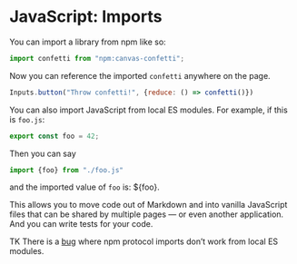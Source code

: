 # JavaScript: Imports

You can import a library from npm like so:

```js echo
import confetti from "npm:canvas-confetti";
```

Now you can reference the imported `confetti` anywhere on the page.

```js echo
Inputs.button("Throw confetti!", {reduce: () => confetti()})
```

You can also import JavaScript from local ES modules. For example, if this is `foo.js`:

```js run=false
export const foo = 42;
```

Then you can say

```js echo
import {foo} from "./foo.js"
```

and the imported value of `foo` is: ${foo}.

This allows you to move code out of Markdown and into vanilla JavaScript files that can be shared by multiple pages — or even another application. And you can write tests for your code.

TK There is a [bug](https://github.com/observablehq/cli/issues/115) where npm protocol imports don’t work from local ES modules.
